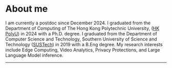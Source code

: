 <span class='anchor' id='about-me'></span>

# About me

I am currently a postdoc since December 2024. 
I graduated from the Department of Computing of The Hong Kong Polytechnic University, ([HK PolyU](https://www.polyu.edu.hk/)) in 2024 with a Ph.D. degree.
I graduated from the Department of Computer Science and Technology, Southern University of Science and Technology ([SUSTech](https://www.sustech.edu.cn/en/)) in 2019 with a B.Eng degree. My research interests include Edge Computing, Video Analytics, Privacy Protections, and Large Language Model inference.

***
